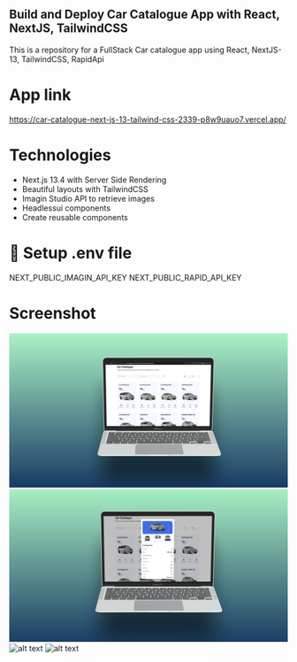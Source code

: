 ## Build and Deploy Car Catalogue App with React, NextJS, TailwindCSS
This is a repository for a FullStack Car catalogue app using React, NextJS-13, TailwindCSS, RapidApi 

# App link
https://car-catalogue-next-js-13-tailwind-css-2339-p8w9uauo7.vercel.app/

# Technologies
- Next.js 13.4 with Server Side Rendering
- Beautiful layouts with TailwindCSS
- Imagin Studio API to retrieve images
- Headlessui components
- Create reusable components
  
# 🔐 Setup .env file
NEXT_PUBLIC_IMAGIN_API_KEY
NEXT_PUBLIC_RAPID_API_KEY

# Screenshot
![alt text](1.png)
![alt text](2.png)
![alt text](3.png)
![alt text](4.png)

